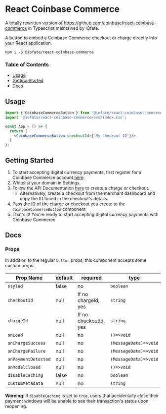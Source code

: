 # React Coinbase Commerce

A totally rewritten version of https://github.com/coinbase/react-coinbase-commerce in Typescript maintained by IOfate.

A button to embed a Coinbase Commerce checkout or charge directly into your React application.

```
npm i -S @iofate/react-coinbase-commerce
```

### Table of Contents
- [Usage](#usage)
- [Getting Started](#getting-started)
- [Docs](#docs)

## Usage
```jsx
import { CoinbaseCommerceButton } from '@iofate/react-coinbase-commerce';
import '@iofate/react-coinbase-commerce/esm/index.css';

const App = () => {
  return (
    <CoinbaseCommerceButton checkoutId={'My checkout ID'}/>
  )
};
```

## Getting Started
1. To start accepting digital currency payments, first register for a Coinbase Commerce
account [here](https://commerce.coinbase.com).
1. Whitelist your domain in Settings.
1. Follow the API Documentation [here](https://commerce.coinbase.com/docs/api/) to create a charge or checkout.
    - Alternatively, create a checkout from the merchant dashboard and copy the ID found in the checkout's details.
1. Pass the ID of the charge or checkout you create to the `CoinbaseCommerceButton` component
1. That's it! You're ready to start accepting digital currency payments with Coinbase Commerce

## Docs

### Props
In addition to the regular `button` props, this component accepts some custom props:

| Prop Name       | default | required              | type                  |
|-----------------|---------|-----------------------|-----------------------|
| `styled`        | false   | no                    | ``boolean``               |
| `checkoutId`      | null     | If no chargeId, yes   | ``string``                |
| `chargeId`        | null     | If no checkoutId, yes | ``string``                |
| `onLoad`          | null     | no                    | `()=>void`            |
| `onChargeSuccess` | null     | no                    | `(MessageData)=>void` |
| `onChargeFailure` | null     | no                    | `(MessageData)=>void` |
| `onPaymentDetected` | null     | no                    | `(MessageData)=>void` |
| `onModalClosed`   | null     | no                    | `()=>void`            |
| `disableCaching`   | false     | no                    | `boolean`            |
| `customMetadata`   | null     | no                    | `string`              |

**Warning**: If `disableCaching` is set to `true`, users that accidentally close their payment windows will be unable to see their transaction's status upon reopening.
